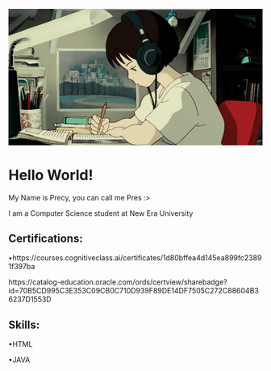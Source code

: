![logo](https://github.com/pwecii/pwecii/blob/main/1_vBi4Ycgdn5t3lu2SvQXuog.gif)
<h1>Hello World!</h1>
<p>My Name is Precy, you can call me Pres :></p>
<p>I am a Computer Science student at New Era University</p>

<h2>Certifications:</h2>
<p>•https://courses.cognitiveclass.ai/certificates/1d80bffea4d145ea899fc23891f397ba</p>
<p>https://catalog-education.oracle.com/ords/certview/sharebadge?id=70B5CD995C3E353C09CB0C710D939F89DE14DF7505C272C88604B36237D1553D</p>

<h2>Skills:</h2>
<p>•HTML</p>
<p>•JAVA</p>

